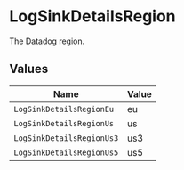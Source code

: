 # LogSinkDetailsRegion

The Datadog region.


## Values

| Name                      | Value                     |
| ------------------------- | ------------------------- |
| `LogSinkDetailsRegionEu`  | eu                        |
| `LogSinkDetailsRegionUs`  | us                        |
| `LogSinkDetailsRegionUs3` | us3                       |
| `LogSinkDetailsRegionUs5` | us5                       |